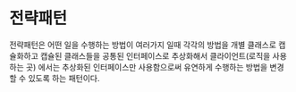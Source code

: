 # 전략패턴
전략패턴은 어떤 일을 수행하는 방법이 여러가지 일때 각각의 방법을 개별 클래스로 캡슐화하고 캡슐된 클래스들을 공통된 인터페이스로 추상화해서
클라이언트(로직을 사용하는 곳) 에서는 추상화된 인터페이스만 사용함으로써 유연하게 수행하는 방법을 변경할 수 있도록 하는 패턴이다. 

